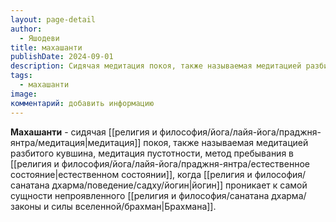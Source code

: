 ```yaml
---
layout: page-detail
author:
  - Яшодеви
title: махашанти
publishDate: 2024-09-01
description: Сидячая медитация покоя, также называемая медитацией разбитого кувшина, медитация пустотности, метод пребывания в естественном состоянии, когда йогин проникает к самой сущности непроявленного Брахмана.
tags:
  - махашанти
image: 
комментарий: добавить информацию
---
```

**Махашанти** - сидячая [[религия и философия/йога/лайя-йога/праджня-янтра/медитация|медитация]] покоя, также называемая медитацией разбитого кувшина, медитация пустотности, метод пребывания в [[религия и философия/йога/лайя-йога/праджня-янтра/естественное состояние|естественном состоянии]], когда [[религия и философия/санатана дхарма/поведение/садху/йогин|йогин]] проникает к самой сущности непроявленного [[религия и философия/санатана дхарма/законы и силы вселенной/брахман|Брахмана]].

